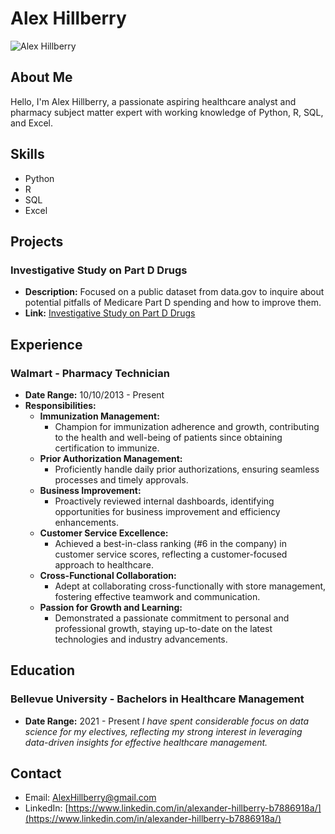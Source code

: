 # Alex Hillberry

![Alex Hillberry]()

## About Me
Hello, I'm Alex Hillberry, a passionate aspiring healthcare analyst and pharmacy subject matter expert with working knowledge of Python, R, SQL, and Excel.

## Skills
- Python
- R
- SQL
- Excel

## Projects
### Investigative Study on Part D Drugs
- **Description:** Focused on a public dataset from data.gov to inquire about potential pitfalls of Medicare Part D spending and how to improve them.
- **Link:** [Investigative Study on Part D Drugs](https://rpubs.com/AlexHillberry/1070745)

## Experience
### Walmart - Pharmacy Technician
- **Date Range:** 10/10/2013 - Present
- **Responsibilities:**
  - **Immunization Management:**
    - Champion for immunization adherence and growth, contributing to the health and well-being of patients since obtaining certification to immunize.
  - **Prior Authorization Management:**
    - Proficiently handle daily prior authorizations, ensuring seamless processes and timely approvals.
  - **Business Improvement:**
    - Proactively reviewed internal dashboards, identifying opportunities for business improvement and efficiency enhancements.
  - **Customer Service Excellence:**
    - Achieved a best-in-class ranking (#6 in the company) in customer service scores, reflecting a customer-focused approach to healthcare.
  - **Cross-Functional Collaboration:**
    - Adept at collaborating cross-functionally with store management, fostering effective teamwork and communication.
  - **Passion for Growth and Learning:**
    - Demonstrated a passionate commitment to personal and professional growth, staying up-to-date on the latest technologies and industry advancements.

## Education
### Bellevue University - Bachelors in Healthcare Management
- **Date Range:** 2021 - Present
  _I have spent considerable focus on data science for my electives, reflecting my strong interest in leveraging data-driven insights for effective healthcare management._

## Contact
- Email: [AlexHillberry@gmail.com](mailto:AlexHillberry@gmail.com)
- LinkedIn: [https://www.linkedin.com/in/alexander-hillberry-b7886918a/](https://www.linkedin.com/in/alexander-hillberry-b7886918a/)
